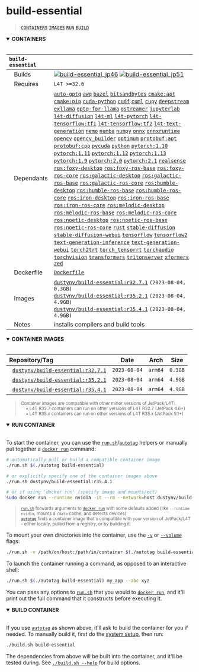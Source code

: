 # build-essential

> [`CONTAINERS`](#user-content-containers) [`IMAGES`](#user-content-images) [`RUN`](#user-content-run) [`BUILD`](#user-content-build)

<details open>
<summary><b><a id="containers">CONTAINERS</a></b></summary>
<br>

| **`build-essential`** | |
| :-- | :-- |
| &nbsp;&nbsp;&nbsp;Builds | [![`build-essential_jp46`](https://img.shields.io/github/actions/workflow/status/dusty-nv/jetson-containers/build-essential_jp46.yml?label=build-essential:jp46)](https://github.com/dusty-nv/jetson-containers/actions/workflows/build-essential_jp46.yml) [![`build-essential_jp51`](https://img.shields.io/github/actions/workflow/status/dusty-nv/jetson-containers/build-essential_jp51.yml?label=build-essential:jp51)](https://github.com/dusty-nv/jetson-containers/actions/workflows/build-essential_jp51.yml) |
| &nbsp;&nbsp;&nbsp;Requires | `L4T >=32.6` |
| &nbsp;&nbsp;&nbsp;Dependants | [`auto-gptq`](/packages/llm/auto-gptq) [`awq`](/packages/llm/awq) [`bazel`](/packages/bazel) [`bitsandbytes`](/packages/llm/bitsandbytes) [`cmake:apt`](/packages/cmake/cmake_apt) [`cmake:pip`](/packages/cmake/cmake_pip) [`cuda-python`](/packages/cuda-python) [`cudf`](/packages/rapids/cudf) [`cuml`](/packages/rapids/cuml) [`cupy`](/packages/cupy) [`deepstream`](/packages/deepstream) [`exllama`](/packages/llm/exllama) [`gptq-for-llama`](/packages/llm/gptq-for-llama) [`gstreamer`](/packages/gstreamer) [`jupyterlab`](/packages/jupyterlab) [`l4t-diffusion`](/packages/l4t/l4t-diffusion) [`l4t-ml`](/packages/l4t/l4t-ml) [`l4t-pytorch`](/packages/l4t/l4t-pytorch) [`l4t-tensorflow:tf1`](/packages/l4t/l4t-tensorflow) [`l4t-tensorflow:tf2`](/packages/l4t/l4t-tensorflow) [`l4t-text-generation`](/packages/l4t/l4t-text-generation) [`nemo`](/packages/nemo) [`numba`](/packages/numba) [`numpy`](/packages/numpy) [`onnx`](/packages/onnx) [`onnxruntime`](/packages/onnxruntime) [`opencv`](/packages/opencv) [`opencv_builder`](/packages/opencv/opencv_builder) [`optimum`](/packages/llm/optimum) [`protobuf:apt`](/packages/protobuf/protobuf_apt) [`protobuf:cpp`](/packages/protobuf/protobuf_cpp) [`pycuda`](/packages/pycuda) [`python`](/packages/python) [`pytorch:1.10`](/packages/pytorch) [`pytorch:1.11`](/packages/pytorch) [`pytorch:1.12`](/packages/pytorch) [`pytorch:1.13`](/packages/pytorch) [`pytorch:1.9`](/packages/pytorch) [`pytorch:2.0`](/packages/pytorch) [`pytorch:2.1`](/packages/pytorch) [`realsense`](/packages/realsense) [`ros:foxy-desktop`](/packages/ros) [`ros:foxy-ros-base`](/packages/ros) [`ros:foxy-ros-core`](/packages/ros) [`ros:galactic-desktop`](/packages/ros) [`ros:galactic-ros-base`](/packages/ros) [`ros:galactic-ros-core`](/packages/ros) [`ros:humble-desktop`](/packages/ros) [`ros:humble-ros-base`](/packages/ros) [`ros:humble-ros-core`](/packages/ros) [`ros:iron-desktop`](/packages/ros) [`ros:iron-ros-base`](/packages/ros) [`ros:iron-ros-core`](/packages/ros) [`ros:melodic-desktop`](/packages/ros) [`ros:melodic-ros-base`](/packages/ros) [`ros:melodic-ros-core`](/packages/ros) [`ros:noetic-desktop`](/packages/ros) [`ros:noetic-ros-base`](/packages/ros) [`ros:noetic-ros-core`](/packages/ros) [`rust`](/packages/rust) [`stable-diffusion`](/packages/diffusion/stable-diffusion) [`stable-diffusion-webui`](/packages/diffusion/stable-diffusion-webui) [`tensorflow`](/packages/tensorflow) [`tensorflow2`](/packages/tensorflow) [`text-generation-inference`](/packages/llm/text-generation-inference) [`text-generation-webui`](/packages/llm/text-generation-webui) [`torch2trt`](/packages/pytorch/torch2trt) [`torch_tensorrt`](/packages/pytorch/torch_tensorrt) [`torchaudio`](/packages/pytorch/torchaudio) [`torchvision`](/packages/pytorch/torchvision) [`transformers`](/packages/llm/transformers) [`tritonserver`](/packages/tritonserver) [`xformers`](/packages/llm/xformers) [`zed`](/packages/zed) |
| &nbsp;&nbsp;&nbsp;Dockerfile | [`Dockerfile`](Dockerfile) |
| &nbsp;&nbsp;&nbsp;Images | [`dustynv/build-essential:r32.7.1`](https://hub.docker.com/r/dustynv/build-essential/tags) `(2023-08-04, 0.3GB)`<br>[`dustynv/build-essential:r35.2.1`](https://hub.docker.com/r/dustynv/build-essential/tags) `(2023-08-04, 4.9GB)`<br>[`dustynv/build-essential:r35.4.1`](https://hub.docker.com/r/dustynv/build-essential/tags) `(2023-08-04, 4.9GB)` |
| &nbsp;&nbsp;&nbsp;Notes | installs compilers and build tools |

</details>

<details open>
<summary><b><a id="images">CONTAINER IMAGES</a></b></summary>
<br>

| Repository/Tag | Date | Arch | Size |
| :-- | :--: | :--: | :--: |
| &nbsp;&nbsp;[`dustynv/build-essential:r32.7.1`](https://hub.docker.com/r/dustynv/build-essential/tags) | `2023-08-04` | `arm64` | `0.3GB` |
| &nbsp;&nbsp;[`dustynv/build-essential:r35.2.1`](https://hub.docker.com/r/dustynv/build-essential/tags) | `2023-08-04` | `arm64` | `4.9GB` |
| &nbsp;&nbsp;[`dustynv/build-essential:r35.4.1`](https://hub.docker.com/r/dustynv/build-essential/tags) | `2023-08-04` | `arm64` | `4.9GB` |

> <sub>Container images are compatible with other minor versions of JetPack/L4T:</sub><br>
> <sub>&nbsp;&nbsp;&nbsp;&nbsp;• L4T R32.7 containers can run on other versions of L4T R32.7 (JetPack 4.6+)</sub><br>
> <sub>&nbsp;&nbsp;&nbsp;&nbsp;• L4T R35.x containers can run on other versions of L4T R35.x (JetPack 5.1+)</sub><br>
</details>

<details open>
<summary><b><a id="run">RUN CONTAINER</a></b></summary>
<br>

To start the container, you can use the [`run.sh`](/docs/run.md)/[`autotag`](/docs/run.md#autotag) helpers or manually put together a [`docker run`](https://docs.docker.com/engine/reference/commandline/run/) command:
```bash
# automatically pull or build a compatible container image
./run.sh $(./autotag build-essential)

# or explicitly specify one of the container images above
./run.sh dustynv/build-essential:r35.4.1

# or if using 'docker run' (specify image and mounts/ect)
sudo docker run --runtime nvidia -it --rm --network=host dustynv/build-essential:r35.4.1
```
> <sup>[`run.sh`](/docs/run.md) forwards arguments to [`docker run`](https://docs.docker.com/engine/reference/commandline/run/) with some defaults added (like `--runtime nvidia`, mounts a `/data` cache, and detects devices)</sup><br>
> <sup>[`autotag`](/docs/run.md#autotag) finds a container image that's compatible with your version of JetPack/L4T - either locally, pulled from a registry, or by building it.</sup>

To mount your own directories into the container, use the [`-v`](https://docs.docker.com/engine/reference/commandline/run/#volume) or [`--volume`](https://docs.docker.com/engine/reference/commandline/run/#volume) flags:
```bash
./run.sh -v /path/on/host:/path/in/container $(./autotag build-essential)
```
To launch the container running a command, as opposed to an interactive shell:
```bash
./run.sh $(./autotag build-essential) my_app --abc xyz
```
You can pass any options to [`run.sh`](/docs/run.md) that you would to [`docker run`](https://docs.docker.com/engine/reference/commandline/run/), and it'll print out the full command that it constructs before executing it.
</details>
<details open>
<summary><b><a id="build">BUILD CONTAINER</b></summary>
<br>

If you use [`autotag`](/docs/run.md#autotag) as shown above, it'll ask to build the container for you if needed.  To manually build it, first do the [system setup](/docs/setup.md), then run:
```bash
./build.sh build-essential
```
The dependencies from above will be built into the container, and it'll be tested during.  See [`./build.sh --help`](/jetson_containers/build.py) for build options.
</details>
